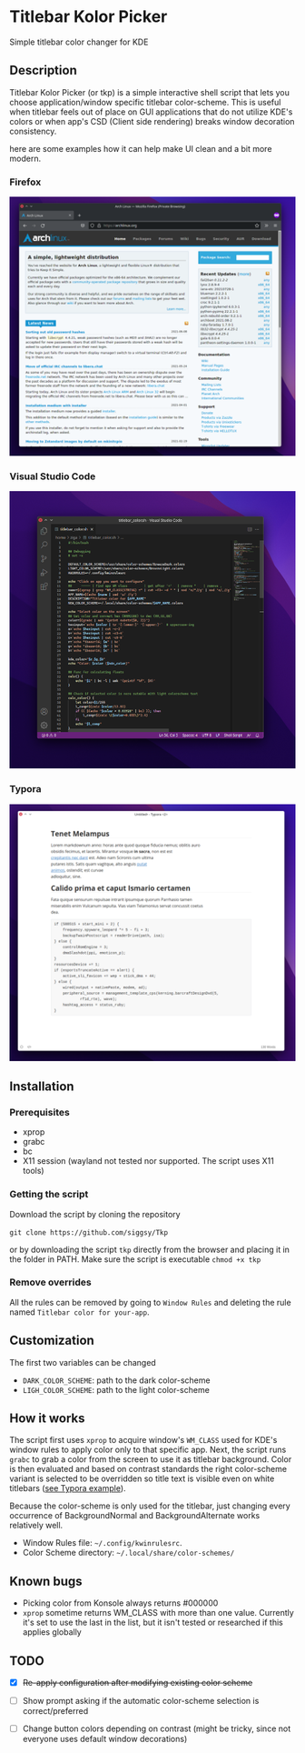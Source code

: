 # Titlebar Kolor Picker

Simple titlebar color changer for KDE

## Description

Titlebar Kolor Picker (or tkp) is a simple interactive shell script that lets you choose application/window specific titlebar color-scheme. This is useful when titlebar feels out of place on GUI applications that do not utilize KDE's colors or when app's CSD (Client side rendering) breaks window decoration consistency.

here are some examples how it can help make UI clean and a bit more modern.

### Firefox

![image-20210809183547063](screenshots/image-20210809183547063.png)



### Visual Studio Code

![image-20210808124344563](screenshots/image-20210808124344563.png)

### Typora

![image-20210808154411005](screenshots/image-20210808154411005.png)



## Installation

### Prerequisites

- xprop
- grabc
- bc
- X11 session (wayland not tested nor supported. The script uses X11 tools)

### Getting the script

Download the script by cloning the repository 

```git clone https://github.com/siggsy/Tkp```

or by downloading the script `tkp` directly from the browser and placing it in the folder in PATH. Make sure the script is executable `chmod +x tkp`

### Remove overrides

All the rules can be removed by going to `Window Rules` and deleting the rule named  `Titlebar color for your-app`.



## Customization

The first two variables can be changed

- `DARK_COLOR_SCHEME`: path to the dark color-scheme
- `LIGH_COLOR_SCHEME`: path to the light color-scheme



## How it works

The script first uses `xprop` to acquire window's `WM_CLASS` used for KDE's window rules to apply color only to that specific app. Next, the script runs `grabc` to grab a color from the screen to use it as titlebar background. Color is then evaluated and based on contrast standards the right color-scheme variant is selected to be overridden so title text is visible even on white titlebars ([see Typora example](#typora)).

Because the color-scheme is only used for the titlebar, just changing every occurrence of BackgroundNormal and BackgroundAlternate works relatively well.

- Window Rules file: `~/.config/kwinrulesrc`.
- Color Scheme directory: `~/.local/share/color-schemes/`



## Known bugs

- Picking color from Konsole always returns #000000
- `xprop` sometime returns WM_CLASS with more than one value. Currently it's set to use the last in the list, but it isn't tested or researched if this applies globally



## TODO

- [x] ~~Re-apply configuration after modifying  existing color scheme~~

- [ ] Show prompt asking if the automatic color-scheme selection is correct/preferred 
- [ ] Change button colors depending on contrast (might be tricky, since not everyone uses default window decorations)

